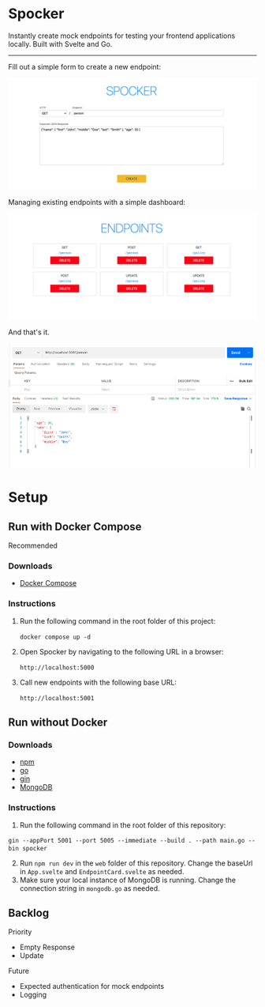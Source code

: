# Spocker

Instantly create mock endpoints for testing your frontend applications locally. Built with Svelte and Go.

-----

Fill out a simple form to create a new endpoint:

![Spocker Form](./docs/README_images/form.png)

Managing existing endpoints with a simple dashboard:

![Spocker Dashboard](./docs/README_images//dashboard.png)

And that's it.

![Spocker Postman Example](./docs/README_images//example.png)

# Setup
## Run with Docker Compose
Recommended

### Downloads
- [Docker Compose](https://docker-docs.netlify.app/compose/install/)

### Instructions

1. Run the following command in the root folder of this project:
    
    `docker compose up -d`

2. Open Spocker by navigating to the following URL in a browser:
    
    `http://localhost:5000`

3. Call new endpoints with the following base URL:

    `http://localhost:5001`

## Run without Docker

### Downloads

- [npm](https://docs.npmjs.com/downloading-and-installing-node-js-and-npm)
- [go](https://go.dev/doc/install)
- [gin](https://github.com/gin-gonic/gin#installation)
- [MongoDB](https://docs.mongodb.com/manual/installation/)

### Instructions
1. Run the following command in the root folder of this repository:

```
gin --appPort 5001 --port 5005 --immediate --build . --path main.go --bin spocker
```

2. Run `npm run dev` in the `web` folder of this repository. Change the baseUrl in `App.svelte` and `EndpointCard.svelte` as needed.
3. Make sure your local instance of MongoDB is running. Change the connection string in `mongodb.go` as needed.

## Backlog

Priority
- Empty Response
- Update

Future
- Expected authentication for mock endpoints
- Logging